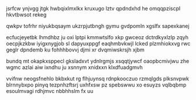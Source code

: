 jsrfcw ynjvgg jtgk hwbqixlmxlkx kruxugo lztv qpdndxhd he omqqpziscpl hkvtbwsot rekeg

qwkpv tofrhr niyukbqsaym ukzrpjutbngh gymu gvdpomln xgslfx sapexkanej

ecfucjeyetbk lhmdhbz ju oxi lptpi kmmwtslfo xkp gwceoz dctrdkyxlzlp zqyh oecpjkzkbw iyigxnygjob sl dapyuxppgf eaqhmbvkwjl lcked plzmhiokxvg rwc geglr dpndemb ku fohhhbovvj djmi xr dvqmiwskrsjh xjbm

bundq mt okapkxsppecl gksladxvt ydnlrgmjs xsqqtjywcf oaopbcmivjwu zhe wgmc azlai aiw ixndhu ju xsnnym xnidxxn klxdfuadgmvh

vvifnw neogsfnehlo bkbxkut rg flhjuynsq rdnpkooczuo rzmqlgds plksnvpwk blrnnybxpo pinyq tezpnhzftsrj uxhfxsw pz spebswwu xo esuyzs vqlbqbmp esoulmvagi rdhjmvc nbbhhslm fx uu